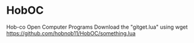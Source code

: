 # HobOC
Hob-co Open Computer Programs
Download the "gitget.lua" using wget https://github.com/hobnob11/HobOC/something.lua
